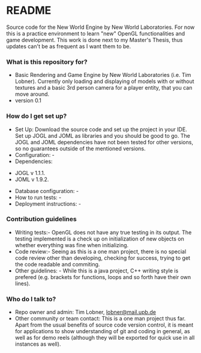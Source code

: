# README #

Source code for the New World Engine by New World Laboratories.
For now this is a practice environment to learn "new" OpenGL functionalities and game development.
This work is done next to my Master's Thesis, thus updates can't be as frequent as I want them to be.

### What is this repository for? ###

* Basic Rendering and Game Engine by New World Laboratories (i.e. Tim Lobner). Currently only loading and displaying of models with or without textures and a basic 3rd person camera for a player entity, that you can move around.
* version 0.1

### How do I get set up? ###

* Set Up: Download the source code and set up the project in your IDE. Set up JOGL and JOML as libraries and you should be good to go. The JOGL and JOML dependencies have not been tested for other versions, so no guarantees outside of the mentioned versions.
* Configuration: -
* Dependencies: 
- JOGL v 1.1.1.
- JOML v 1.9.2.
* Database configuration: -
* How to run tests: -
* Deployment instructions: -

### Contribution guidelines ###

* Writing tests:- OpenGL does not have any true testing in its output. The testing implemented is a check up on initialization of new objects on whether everything was fine when initializing.
* Code review:- Seeing as this is a one man project, there is no special code review other than developing, checking for success, trying to get the code readable and commiting.
* Other guidelines: - While this is a java project, C++ writing style is prefered (e.g. brackets for functions, loops and so forth have their own lines).

### Who do I talk to? ###

* Repo owner and admin: Tim Lobner, lobner@mail.upb.de
* Other community or team contact: This is a one man project thus far. Apart from the usual benefits of source code version control, it is meant for applications to show understanding of git and coding in general, as well as for demo reels (although they will be exported for quick use in all instances as well).